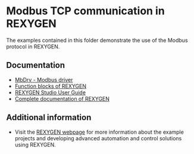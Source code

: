 Modbus TCP communication in REXYGEN 
===============================

The examples contained in this folder demonstrate the use of the Modbus protocol
in REXYGEN.

## Documentation ##

- [MbDrv - Modbus driver](https://www.rexygen.com/doc/PDF/ENGLISH/MbDrv_ENG.pdf)
- [Function blocks of REXYGEN](https://www.rexygen.com/doc/PDF/ENGLISH/BRef_ENG.pdf)
- [REXYGEN Studio User Guide](https://www.rexygen.com/doc/PDF/ENGLISH/RexygenStudio_ENG.pdf)
- [Complete documentation of REXYGEN](http://www.rexygen.com/documentation-and-support)

## Additional information ##

- Visit the [REXYGEN webpage](http://www.rexygen.com) 
for more information about the example projects and developing advanced 
automation and control solutions using REXYGEN.
